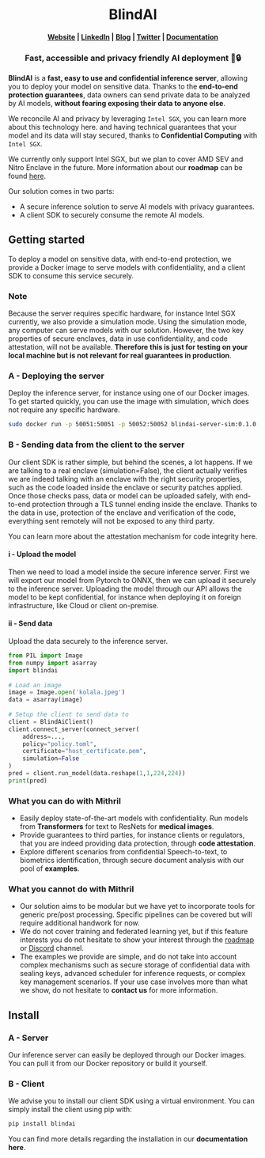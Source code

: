 <h1 align="center">BlindAI</h1>

<h4 align="center">
  <a href="https://www.mithrilsecurity.io">Website</a> |
  <a href="https://www.linkedin.com/company/mithril-security-company">LinkedIn</a> | 
  <a href="https://www.mithrilsecurity.io">Blog</a> |
  <a href="https://www.twitter.com/mithrilsecurity">Twitter</a> | 
  <a href="https://mithrilsecurity.gitbook.io">Documentation</a>
</h4>

<h3 align="center">Fast, accessible and privacy friendly AI deployment 🚀🔒</h3>

**BlindAI** is a **fast, easy to use and confidential inference server**, allowing you to deploy your model on sensitive data. Thanks to the **end-to-end protection guarantees**, data owners can send private data to be analyzed by AI models, **without fearing exposing their data to anyone else**.

We reconcile AI and privacy by leveraging ```Intel SGX```, you can learn more about this technology here. and having technical guarantees that your model and its data will stay secured, thanks to **Confidential Computing** with ```Intel SGX```.

We currently only support Intel SGX, but we plan to cover AMD SEV and Nitro Enclave in the future. More information about our **roadmap** can be found [here](https://github.com/mithril-security/blindai/projects/1). 

Our solution comes in two parts:
- A secure inference solution to serve AI models with privacy guarantees.
- A client SDK to securely consume the remote AI models. 

## Getting started

To deploy a model on sensitive data, with end-to-end protection, we provide a Docker image to serve models with confidentiality, and a client SDK to consume this service securely.

### Note

Because the server requires specific hardware, for instance Intel SGX currently, we also provide a simulation mode. Using the simulation mode, any computer can serve models with our solution. However, the two key properties of secure enclaves, data in use confidentiality, and code attestation, will not be available. **Therefore this is just for testing on your local machine but is not relevant for real guarantees in production**.

### A - Deploying the server

Deploy the inference server, for instance using one of our Docker images. To get started quickly, you can use the image with simulation, which does not require any specific hardware. 
```bash
sudo docker run -p 50051:50051 -p 50052:50052 blindai-server-sim:0.1.0 
```
### B - Sending data from the client to the server

Our client SDK is rather simple, but behind the scenes, a lot happens. If we are talking to a real enclave (simulation=False), the client actually verifies we are indeed talking with an enclave with the right security properties, such as the code loaded inside the enclave or security patches applied. Once those checks pass, data or model can be uploaded safely, with end-to-end protection through a TLS tunnel ending inside the enclave. Thanks to the data in use, protection of the enclave and verification of the code, everything sent remotely will not be exposed to any third party.

You can learn more about the attestation mechanism for code integrity here.

#### i - Upload the model

Then we need to load a model inside the secure inference server. First we will export our model from Pytorch to ONNX, then we can upload it securely to the inference server. Uploading the model through our API allows the model to be kept confidential, for instance when deploying it on foreign infrastructure, like Cloud or client on-premise. 

#### ii - Send data

Upload the data securely to the inference server. 
```python
from PIL import Image
from numpy import asarray
import blindai
 
# Load an image
image = Image.open('kolala.jpeg')
data = asarray(image)
 
# Setup the client to send data to
client = BlindAiClient()
client.connect_server(connect_server(
    address=...,
    policy="policy.toml",
    certificate="host_certificate.pem",
    simulation=False
)
pred = client.run_model(data.reshape(1,1,224,224))
print(pred)
```

### What you can do with Mithril

- Easily deploy state-of-the-art models with confidentiality. Run models from **Transformers** for text to ResNets for **medical images**.
- Provide guarantees to third parties, for instance clients or regulators, that you are indeed providing data protection, through **code attestation**.
- Explore different scenarios from confidential Speech-to-text, to biometrics identification, through secure document analysis with our pool of **examples**.

### What you cannot do with Mithril

- Our solution aims to be modular but we have yet to incorporate tools for generic pre/post processing. Specific pipelines can be covered but will require additional handwork for now.
- We do not cover training and federated learning yet, but if this feature interests you do not hesitate to show your interest through the [roadmap](https://github.com/mithril-security/blindai/projects/1) or [Discord](https://discord.gg/rWHcHeCBWk) channel. 
- The examples we provide are simple, and do not take into account complex mechanisms such as secure storage of confidential data with sealing keys, advanced scheduler for inference requests, or complex key management scenarios. If your use case involves more than what we show, do not hesitate to **contact us** for more information.

## Install

### A - Server

Our inference server can easily be deployed through our Docker images. You can pull it from our Docker repository or build it yourself. 

### B - Client

We advise you to install our client SDK using a virtual environment. You can simply install the client using pip with:
```bash
pip install blindai
```
You can find more details regarding the installation in our **documentation here**.
